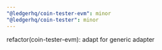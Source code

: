 ```yaml
---
"@ledgerhq/coin-tester-evm": minor
"@ledgerhq/coin-tester": minor
---
```


refactor(coin-tester-evm): adapt for generic adapter

